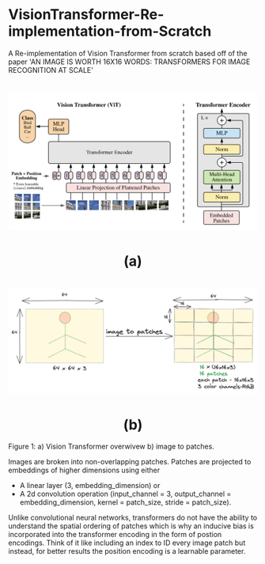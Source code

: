 # VisionTransformer-Re-implementation-from-Scratch
A Re-implementation of Vision Transformer from scratch based off of the paper 'AN IMAGE IS WORTH 16X16 WORDS: TRANSFORMERS FOR IMAGE RECOGNITION AT SCALE'


 <h1 align="center"><img src="https://github.com/Obafemi-Jinadu/VisionTransformer-Re-Implementation-from-Scratch/blob/5fd16a834708566c30b48b07a2faa79e099ea4c9/files/vitoverview.png" width=700/></h1>
  <h1 align="center" width=50>(a)</h1>

 <h1 align="center"><img src="https://github.com/Obafemi-Jinadu/VisionTransformer-Re-Implementation-from-Scratch/blob/2a2e44d4243832aa95cec3f83495ea7965fdb1ea/files/im2patches.png" /></h1>
 <h1 align="center" width=50>(b)</h1> Figure 1: a) Vision Transformer overwivew b) image to patches.

Images are broken into non-overlapping patches. Patches are projected to embeddings of higher dimensions using either
- A linear layer (3, embedding_dimension) or
- A 2d convolution operation (input_channel = 3, output_channel = embedding_dimension, kernel = patch_size, stride = patch_size).
  
Unlike convolutional neural networks, transformers do not have the ability to understand the spatial ordering of patches which is why an inducive bias is incorporated into the transformer encoding in the form of postion encodings. Think of it like including an index to ID every image patch but instead, for better results the position encoding is a learnable parameter.
